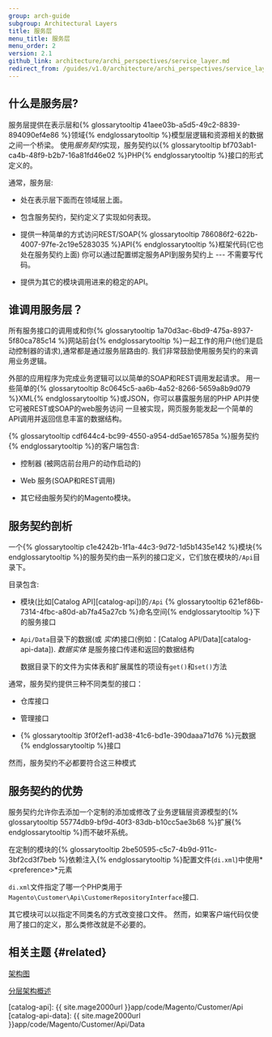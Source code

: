 ```yaml
---
group: arch-guide
subgroup: Architectural Layers
title: 服务层
menu_title: 服务层
menu_order: 2
version: 2.1
github_link: architecture/archi_perspectives/service_layer.md
redirect_from: /guides/v1.0/architecture/archi_perspectives/service_layer.html
---
```


## 什么是服务层?

服务层提供在表示层和{% glossarytooltip 41aee03b-a5d5-49c2-8839-894090ef4e86 %}领域{% endglossarytooltip %}模型层逻辑和资源相关的数据之间一个桥梁。
使用*服务契约*实现，服务契约以{% glossarytooltip bf703ab1-ca4b-48f9-b2b7-16a81fd46e02 %}PHP{% endglossarytooltip %}接口的形式定义的。

通常，服务层:

* 处在表示层下面而在领域层上面。

* 包含服务契约，契约定义了实现如何表现。

* 提供一种简单的方式访问REST/SOAP{% glossarytooltip 786086f2-622b-4007-97fe-2c19e5283035 %}API{% endglossarytooltip %}框架代码(它也处在服务契约上面)
你可以通过配置绑定服务API到服务契约上 --- 不需要写代码。

* 提供为其它的模块调用进来的稳定的API。

## 谁调用服务层？

所有服务接口的调用或和你{% glossarytooltip 1a70d3ac-6bd9-475a-8937-5f80ca785c14 %}网站前台{% endglossarytooltip %}一起工作的用户(他们是启动控制器的请求),通常都是通过服务层路由的.
我们非常鼓励使用服务契约的来调用业务逻辑。

外部的应用程序为完成业务逻辑可以以简单的SOAP和REST调用发起请求。
用一些简单的{% glossarytooltip 8c0645c5-aa6b-4a52-8266-5659a8b9d079 %}XML{% endglossarytooltip %}或JSON，你可以暴露服务层的PHP API并使它可被REST或SOAP的web服务访问
一旦被实现，网页服务能发起一个简单的 API调用并返回信息丰富的数据结构。

{% glossarytooltip cdf644c4-bc99-4550-a954-dd5ae165785a %}服务契约{% endglossarytooltip %}的客户端包含:

* 控制器 (被网店前台用户的动作启动的)

* Web 服务(SOAP和REST调用)

* 其它经由服务契约的Magento模块。

## 服务契约剖析

一个{% glossarytooltip c1e4242b-1f1a-44c3-9d72-1d5b1435e142 %}模块{% endglossarytooltip %}的服务契约由一系列的接口定义，它们放在模块的`/Api`目录下。

目录包含:

* 模块(比如[Catalog API][catalog-api])的`/Api` {% glossarytooltip 621ef86b-7314-4fbc-a80d-ab7fa45a27cb %}命名空间{% endglossarytooltip %}下的服务接口

* `Api/Data`目录下的数据(或 *实体*)接口(例如：[Catalog API/Data][catalog-api-data]).
  *数据实体* 是服务接口传递和返回的数据结构
  
  数据目录下的文件为实体表和扩展属性的项设有`get()`和`set()`方法

通常，服务契约提供三种不同类型的接口：

* 仓库接口

* 管理接口

* {% glossarytooltip 3f0f2ef1-ad38-41c6-bd1e-390daaa71d76 %}元数据{% endglossarytooltip %}接口

然而，服务契约不必都要符合这三种模式

## 服务契约的优势

服务契约允许你去添加一个定制的添加或修改了业务逻辑层资源模型的{% glossarytooltip 55774db9-bf9d-40f3-83db-b10cc5ae3b68 %}扩展{% endglossarytooltip %}而不破坏系统。

在定制的模块的{% glossarytooltip 2be50595-c5c7-4b9d-911c-3bf2cd3f7beb %}依赖注入{% endglossarytooltip %}配置文件(`di.xml`)中使用*&lt;preference&gt;*元素

`di.xml`文件指定了哪一个PHP类用于`Magento\Customer\Api\CustomerRepositoryInterface`接口.

其它模块可以以指定不同类名的方式改变接口文件。
然而，如果客户端代码仅使用了接口的定义，那么类修改就是不必要的。

## 相关主题 {#related}

<a href="{{ page.baseurl }}/architecture/archi_perspectives/arch_diagrams.html">架构图</a>

<a href="{{ page.baseurl }}/architecture/archi_perspectives/ALayers_intro.html">分层架构概述</a>

[catalog-api]: {{ site.mage2000url }}app/code/Magento/Customer/Api
[catalog-api-data]: {{ site.mage2000url }}app/code/Magento/Customer/Api/Data

